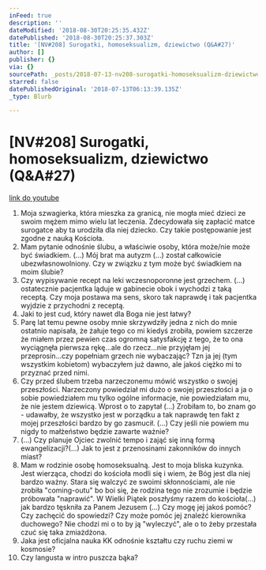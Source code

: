 ```yaml
---
inFeed: true
description: ''
dateModified: '2018-08-30T20:25:35.432Z'
datePublished: '2018-08-30T20:25:37.303Z'
title: '[NV#208] Surogatki, homoseksualizm, dziewictwo (Q&A#27)'
author: []
publisher: {}
via: {}
sourcePath: _posts/2018-07-13-nv208-surogatki-homoseksualizm-dziewictwo-qanda27.md
starred: false
datePublishedOriginal: '2018-07-13T06:13:39.135Z'
_type: Blurb

---
```

# \[NV\#208\] Surogatki, homoseksualizm, dziewictwo (Q&A\#27)
[link do youtube][0]

1. Moja szwagierka, która mieszka za granicą, nie mogła mieć dzieci ze swoim mężem mimo wielu lat leczenia. Zdecydowała się zapłacić matce surogatce aby ta urodziła dla niej dziecko. Czy takie postępowanie jest zgodne z nauką Kościoła.
2. Mam pytanie odnośnie ślubu, a właściwie osoby, która może/nie może być świadkiem. (...) Mój brat ma autyzm (...) został całkowicie ubezwłasnowolniony. Czy w związku z tym może być świadkiem na moim ślubie? 
3. Czy wypisywanie recept na leki wczesnoporonne jest grzechem. (...) ostatecznie pacjentka ląduje w gabinecie obok i wychodzi z taką receptą. Czy moja postawa ma sens, skoro tak naprawdę i tak pacjentka wyjdzie z przychodni z receptą.
4. Jaki to jest cud, który nawet dla Boga nie jest łatwy?
5. Parę lat temu pewne osoby mnie skrzywdziły jedna z nich do mnie ostatnio napisała, że żałuje tego co mi kiedyś zrobiła, powiem szczerze że miałem przez pewien czas ogromną satysfakcję z tego, że to ona wyciągnęła pierwsza rękę...ale do rzecz...nie przyjęłam jej przeprosin...czy popełniam grzech nie wybaczając? Tzn ja jej (tym wszystkim kobietom) wybaczyłem już dawno, ale jakoś ciężko mi to przyznać przed nimi.
6. Czy przed ślubem trzeba narzeczonemu mówić wszystko o swojej przeszłości. Narzeczony powiedział mi dużo o swojej przeszłości a ja o sobie powiedziałem mu tylko ogólne informacje, nie powiedziałam mu, że nie jestem dziewicą. Wprost o to zapytał (...) Zrobiłam to, bo znam go - udawałby, że wszystko jest w porządku a tak naprawdę ten fakt z mojej przeszłości bardzo by go zasmucił. (...) Czy jeśli nie powiem mu nigdy to małżeństwo będzie zawarte ważnie?
7. (...) Czy planuje Ojciec zwolnić tempo i zająć się inną formą ewangelizacji?(...) Jak to jest z przenosinami zakonników do innych miast?
8. Mam w rodzinie osobę homoseksualną. Jest to moja bliska kuzynka. Jest wierząca, chodzi do kościoła modli się i wiem, że Bóg jest dla niej bardzo ważny. Stara się walczyć ze swoimi skłonnościami, ale nie zrobiła "coming-outu" bo boi się, że rodzina tego nie zrozumie i będzie próbowała "naprawić". W Wielki Piątek poszłyśmy razem do kościoła(...) jak bardzo tęskniła za Panem Jezusem (...) Czy mogę jej jakoś pomóc? Czy zachęcić do spowiedzi? Czy może pomóc jej znaleźć kierownika duchowego? Nie chodzi mi o to by ją "wyleczyć", ale o to żeby przestała czuć się taka zmiażdżona.
9. Jaka jest oficjalna nauka KK odnośnie kształtu czy ruchu ziemi w kosmosie?
10. Czy langusta w intro puszcza bąka?

[0]: https://www.youtube.com/watch?v=kXNFvhcWB1Q